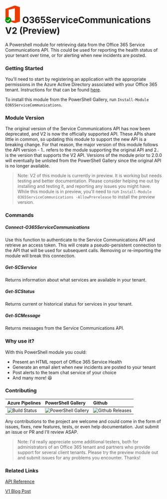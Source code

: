 # <img src="Images/logo.png" width="48"> O365ServiceCommunications V2 (Preview)

A Powershell module for retrieving data from the Office 365 Service Communications API. This could be used for reporting the health status of your tenant over time, or for alerting when new incidents are posted.

### Getting Started
You'll need to start by registering an application with the appropriate permissions in the Azure Active Directory associated with your Office 365 tenant. Instructions for that can be found [here](https://docs.microsoft.com/en-us/office/office-365-management-api/get-started-with-office-365-management-apis#register-your-application-in-azure-ad).

To install this module from the PowerShell Gallery, run `Install-Module O365ServiceCommunications`.

### Module Version
The original version of the Service Communications API has now been deprecated, and V2 is now the officially supported API. These APIs share little in common, so updating this module to support the new API is a breaking change. For that reason, the major version of this module follows the API version - 1.*.* refers to the module supporting the original API and 2.*.* is the version that supports the V2 API. Versions of the module prior to 2.0.0 will eventually be unlisted from the PowerShell Gallery since the original API is no longer available.

> Note: V2 of this module is currently in preview. It is working but needs testing and better documentation. Please consider helping me out by installing and testing it, and reporting any issues you might have. While this module is in preview, you'll need to run `Install-Module O365ServiceCommunications -AllowPrerelease` to install the preview version.

### Commands

##### Connect-O365ServiceCommunications
Use this function to authenticate to the Service Communications API and retrieve an access token. This will create a pseudo-persistent connection to the API that will be used for subsequent calls. Removing or re-importing the module will break this connection.

##### Get-SCService
Returns information about what services are available in your tenant.

##### Get-SCStatus
Returns current or historical status for services in your tenant.

##### Get-SCMessage
Returns messages from the Service Communications API.

### Why use it?
With this PowerShell module you could:
- Present an HTML report of Office 365 Service Health
- Generate an email alert when new incidents are posted to your tenant
- Post alerts to the team chat service of your choice
- And many more! :laughing:

### Contributing

| Azure Pipelines | PowerShell Gallery | Github |
|:----------------|:-------------------|:-------|
| ![Build Status](https://img.shields.io/azure-devops/build/mmcnabb/d7fe97c8-90be-4784-9559-624189a556de/8/master.svg) | ![PowerShell Gallery](https://img.shields.io/powershellgallery/dt/O365ServiceCommunications.svg) | ![Github Releases](https://img.shields.io/github/downloads/mattmcnabb/O365ServiceCommunications/total.svg) |

Any contributions to the project are welcome and could come in the form of issues, fixes, new features, tests, or even help documentation. Just submit an issue or PR and I'll review ASAP.

> Note: I'd really appreciate some additional testers, both for administrators of an Office 365 tenant and partners who provide support for several client tenants. Please try the preview module out and submit issues for any problems you encounter. Thanks!

### Related Links
[API Reference](https://docs.microsoft.com/en-us/office/office-365-management-api/office-365-service-communications-api-reference)

[V1 Blog Post](https://mattmcnabb.github.io/Office-365-Health-Monitoring-With-PowerShell)

